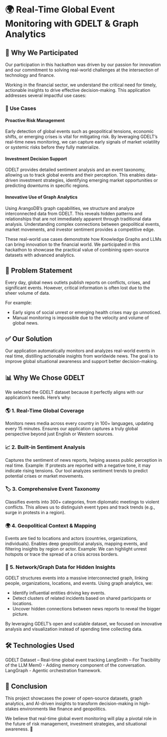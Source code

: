 # 🌍 **Real-Time Global Event Monitoring with GDELT & Graph Analytics**

## 🚀 **Why We Participated**
Our participation in this hackathon was driven by our passion for innovation and our commitment to solving real-world challenges at the intersection of technology and finance.

Working in the financial sector, we understand the critical need for timely, actionable insights to drive effective decision-making. This application addresses several impactful use cases:

### 🔹 **Use Cases**
#### **Proactive Risk Management**
Early detection of global events such as geopolitical tensions, economic shifts, or emerging crises is vital for mitigating risk.
By leveraging GDELT’s real-time news monitoring, we can capture early signals of market volatility or systemic risks before they fully materialize.

#### **Investment Decision Support**
GDELT provides detailed sentiment analysis and an event taxonomy, allowing us to track global events and their perception.
This enables data-driven investment strategies, identifying emerging market opportunities or predicting downturns in specific regions.

#### **Innovative Use of Graph Analytics**
Using ArangoDB’s graph capabilities, we structure and analyze interconnected data from GDELT.
This reveals hidden patterns and relationships that are not immediately apparent through traditional data analysis.
Understanding complex connections between geopolitical events, market movements, and investor sentiment provides a competitive edge.

These real-world use cases demonstrate how Knowledge Graphs and LLMs can bring innovation to the financial world. We participated in this hackathon to showcase the practical value of combining open-source datasets with advanced analytics.

## 🛑 **Problem Statement**
Every day, global news outlets publish reports on conflicts, crises, and significant events. However, critical information is often lost due to the sheer volume of data.

For example:
- Early signs of social unrest or emerging health crises may go unnoticed.
- Manual monitoring is impossible due to the velocity and volume of global news.

## ✅ **Our Solution**
Our application automatically monitors and analyzes real-world events in real time, distilling actionable insights from worldwide news. The goal is to improve global situational awareness and support better decision-making.

## 📊 **Why We Chose GDELT**
We selected the GDELT dataset because it perfectly aligns with our application’s needs. Here’s why:

### 🌎 **1. Real-Time Global Coverage**
Monitors news media across every country in 100+ languages, updating every 15 minutes.
Ensures our application captures a truly global perspective beyond just English or Western sources.

### 📈 **2. Built-in Sentiment Analysis**
Captures the sentiment of news reports, helping assess public perception in real time.
Example: If protests are reported with a negative tone, it may indicate rising tensions.
Our tool analyzes sentiment trends to predict potential crises or market movements.

### 🏷️ **3. Comprehensive Event Taxonomy**
Classifies events into 300+ categories, from diplomatic meetings to violent conflicts.
This allows us to distinguish event types and track trends (e.g., surge in protests in a region).

### 🌍 **4. Geopolitical Context & Mapping**
Events are tied to locations and actors (countries, organizations, individuals).
Enables deep geopolitical analysis, mapping events, and filtering insights by region or actor.
Example: We can highlight unrest hotspots or trace the spread of a crisis across borders.

### 🔗 **5. Network/Graph Data for Hidden Insights**
GDELT structures events into a massive interconnected graph, linking people, organizations, locations, and events.
Using graph analytics, we:
- Identify influential entities driving key events.
- Detect clusters of related incidents based on shared participants or locations.
- Uncover hidden connections between news reports to reveal the bigger picture.

By leveraging GDELT’s open and scalable dataset, we focused on innovative analysis and visualization instead of spending time collecting data.

## 🛠️ Technologies Used
GDELT Dataset – Real-time global event tracking
LangSmith – For Tracibility of the LLM
Mem0 - Adding memory component of the conversation.
LangGraph - Agentic orchestration framework.

## 📢 **Conclusion**
This project showcases the power of open-source datasets, graph analytics, and AI-driven insights to transform decision-making in high-stakes environments like finance and geopolitics.

We believe that real-time global event monitoring will play a pivotal role in the future of risk management, investment strategies, and situational awareness. 🚀

